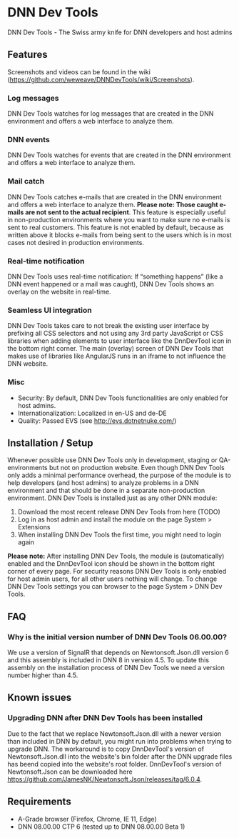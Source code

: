 # DNN Dev Tools
DNN Dev Tools - The Swiss army knife for DNN developers and host admins

## Features
Screenshots and videos can be found in the wiki (https://github.com/weweave/DNNDevTools/wiki/Screenshots).

### Log messages
DNN Dev Tools watches for log messages that are created in the DNN environment and offers a web interface to analyze them. 

### DNN events
DNN Dev Tools watches for events that are created in the DNN environment and offers a web interface to analyze them. 

### Mail catch
DNN Dev Tools catches e-mails that are created in the DNN environment and offers a web interface to analyze them. **Please note: Those caught e-mails are not sent to the actual recipient**. This feature is especially useful in non-production environments where you want to make sure no e-mails is sent to real customers. 
This feature is not enabled by default, because as written above it blocks e-mails from being sent to the users which is in most cases not desired in production environments. 

### Real-time notification
DNN Dev Tools uses real-time notification: If “something happens” (like a DNN event happened or a mail was caught), DNN Dev Tools shows an overlay on the website in real-time.

### Seamless UI integration
DNN Dev Tools takes care to not break the existing user interface by prefixing all CSS selectors and not using any 3rd party JavaScript or CSS libraries when adding elements to user interface like the DnnDevTool icon in the bottom right corner. The main (overlay) screen of DNN Dev Tools that makes use of libraries like AngularJS runs in an iframe to not influence the DNN website.

### Misc
* Security: By default, DNN Dev Tools functionalities are only enabled for host admins.
* Internationalization: Localized in en-US and de-DE
* Quality: Passed EVS (see http://evs.dotnetnuke.com/)

## Installation / Setup
Whenever possible use DNN Dev Tools only in development, staging or QA-environments but not on production website. Even though DNN Dev Tools only adds a minimal performance overhead, the purpose of the module is to help developers (and host admins) to analyze problems in a DNN environment and that should be done in a separate non-production environment.
DNN Dev Tools is installed just as any other DNN module:
 1. Download the most recent release DNN Dev Tools from here (TODO)
 1. Log in as host admin and install the module on the page System > Extensions
 1. When installing DNN Dev Tools the first time, you might need to login again

**Please note:** After installing DNN Dev Tools, the module is (automatically) enabled and the DnnDevTool icon should be shown in the bottom right corner of every page. For security reasons DNN Dev Tools is only enabled for host admin users, for all other users nothing will change. To change DNN Dev Tools settings you can browser to the page System > DNN Dev Tools.

## FAQ

### Why is the initial version number of DNN Dev Tools 06.00.00?

We use a version of SignalR that depends on Newtonsoft.Json.dll version 6 and this assembly is included in DNN 8 in version 4.5. To update this assembly on the installation process of DNN Dev Tools we need a version number higher than 4.5.

## Known issues

### Upgrading DNN after DNN Dev Tools has been installed

Due to the fact that we replace Newtonsoft.Json.dll with a newer version than included in DNN by default, you might run into problems when trying to upgrade DNN. The workaround is to copy DnnDevTool's version of Newtonsoft.Json.dll into the website's bin folder after the DNN upgrade files has beend copied into the website's root folder. DnnDevTool's version of Newtonsoft.Json can be downloaded here https://github.com/JamesNK/Newtonsoft.Json/releases/tag/6.0.4.

## Requirements

* A-Grade browser (Firefox, Chrome, IE 11, Edge)
* DNN 08.00.00 CTP 6 (tested up to DNN 08.00.00 Beta 1)
